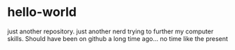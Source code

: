 # hello-world
just another repository.
just another nerd trying to further my computer skills. 
Should have been on github a long time ago... no time like the present
